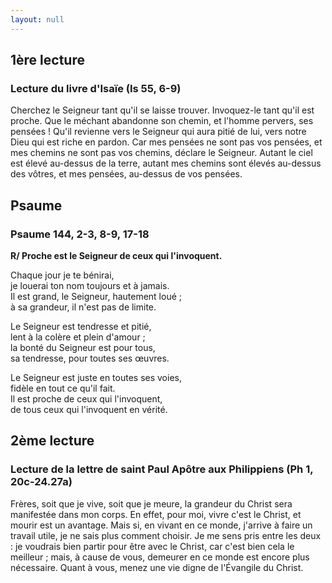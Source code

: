 ```yaml
---
layout: null
---
```

## 1ère lecture

### Lecture du livre d'Isaïe (Is 55, 6-9)

Cherchez le Seigneur tant qu'il se laisse trouver. Invoquez-le tant qu'il est proche. Que le méchant abandonne son chemin, et l'homme pervers, ses pensées ! Qu'il revienne vers le Seigneur qui aura pitié de lui, vers notre Dieu qui est riche en pardon. Car mes pensées ne sont pas vos pensées, et mes chemins ne sont pas vos chemins, déclare le Seigneur. Autant le ciel est élevé au-dessus de la terre, autant mes chemins sont élevés au-dessus des vôtres, et mes pensées, au-dessus de vos pensées.

## Psaume

### Psaume 144, 2-3, 8-9, 17-18

**R/ Proche est le Seigneur de ceux qui l'invoquent.**

Chaque jour je te bénirai,  
je louerai ton nom toujours et à jamais.  
Il est grand, le Seigneur, hautement loué ;  
à sa grandeur, il n'est pas de limite.  

Le Seigneur est tendresse et pitié,  
lent à la colère et plein d'amour ;  
la bonté du Seigneur est pour tous,  
sa tendresse, pour toutes ses œuvres.  

Le Seigneur est juste en toutes ses voies,  
fidèle en tout ce qu'il fait.  
Il est proche de ceux qui l'invoquent,  
de tous ceux qui l'invoquent en vérité.  

## 2ème lecture

### Lecture de la lettre de saint Paul Apôtre aux Philippiens (Ph 1, 20c-24.27a)

Frères, soit que je vive, soit que je meure, la grandeur du Christ sera manifestée dans mon corps. En effet, pour moi, vivre c'est le Christ, et mourir est un avantage. Mais si, en vivant en ce monde, j'arrive à faire un travail utile, je ne sais plus comment choisir. Je me sens pris entre les deux : je voudrais bien partir pour être avec le Christ, car c'est bien cela le meilleur ; mais, à cause de vous, demeurer en ce monde est encore plus nécessaire. Quant à vous, menez une vie digne de l'Évangile du Christ.
